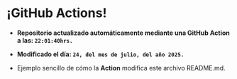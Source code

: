 # ¡GitHub Actions!
* **Repositorio actualizado automáticamente mediante una GitHub Action a las: `22:01:40hrs.`**
* **Modificado el día: `24, del mes de julio, del año 2025.`**

* Ejemplo sencillo de cómo la **Action** modifica este archivo README.md.
